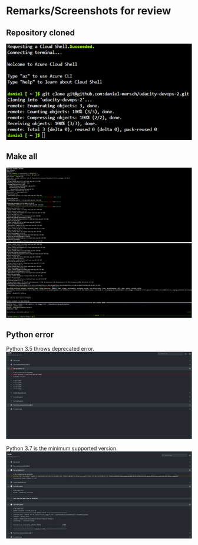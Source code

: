 # Remarks/Screenshots for review

## Repository cloned

![Repository cloned](screenshots/20230105_screenshot_repo_cloned.png)

## Make all
![Make all 1/2](screenshots/20230105_screenshot_make_all_1.png)
![Make all 1/2](screenshots/20230105_screenshot_make_all_2.png)

## Python error

Python 3.5 throws deprecated error.
![Python 3.5 throws deprecated error](screenshots/20230105_screenshot_github_action_python35_error.png)

Python 3.7 is the minimum supported version.
![Python 3.7 is the minimum supported version](screenshots/20230105_screenshot_github_action_python37_ok.png)